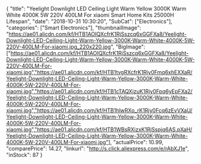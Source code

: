 {
	"title": "Yeelight Downlight LED Ceiling Light Warm Yellow 3000K Warm White 4000K 5W 220V 400LM For xiaomi Smart Home Kits 25000H Lifespan",
	"date": "2018-10-31 10:30:20",
	"SubCat": ["Electronics"],
	"categories": ["Smart Electronics"],
	"thumbnailImage": "https://ae01.alicdn.com/kf/HTB1AOIQXcfrK1RjSszcq6xGGFXa8/Yeelight-Downlight-LED-Ceiling-Light-Warm-Yellow-3000K-Warm-White-4000K-5W-220V-400LM-For-xiaomi.jpg_220x220.jpg",
	"BigImage": ["https://ae01.alicdn.com/kf/HTB1AOIQXcfrK1RjSszcq6xGGFXa8/Yeelight-Downlight-LED-Ceiling-Light-Warm-Yellow-3000K-Warm-White-4000K-5W-220V-400LM-For-xiaomi.jpg","https://ae01.alicdn.com/kf/HTB1tvgRXcfrK1Rjy0Fmq6xhEXXaR/Yeelight-Downlight-LED-Ceiling-Light-Warm-Yellow-3000K-Warm-White-4000K-5W-220V-400LM-For-xiaomi.jpg","https://ae01.alicdn.com/kf/HTB1cTAQXjzuK1Rjy0Fpq6yEpFXa2/Yeelight-Downlight-LED-Ceiling-Light-Warm-Yellow-3000K-Warm-White-4000K-5W-220V-400LM-For-xiaomi.jpg","https://ae01.alicdn.com/kf/HTB1hlwRXo_rK1Rjy0Fcq6zEvVXaU/Yeelight-Downlight-LED-Ceiling-Light-Warm-Yellow-3000K-Warm-White-4000K-5W-220V-400LM-For-xiaomi.jpg","https://ae01.alicdn.com/kf/HTB1WBsRXizxK1RjSspjq6AS.pXaH/Yeelight-Downlight-LED-Ceiling-Light-Warm-Yellow-3000K-Warm-White-4000K-5W-220V-400LM-For-xiaomi.jpg"],
	"actualPrice": 10.99,
	"comparePrice": 14.27,
	"linkurl": "http://s.click.aliexpress.com/e/rAbXJ1e",
	"inStock": 87
}
